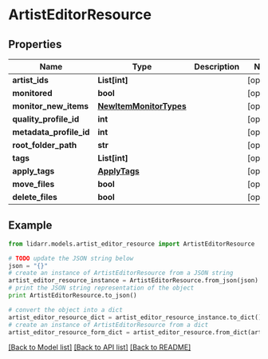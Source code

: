 # ArtistEditorResource


## Properties
Name | Type | Description | Notes
------------ | ------------- | ------------- | -------------
**artist_ids** | **List[int]** |  | [optional] 
**monitored** | **bool** |  | [optional] 
**monitor_new_items** | [**NewItemMonitorTypes**](NewItemMonitorTypes.md) |  | [optional] 
**quality_profile_id** | **int** |  | [optional] 
**metadata_profile_id** | **int** |  | [optional] 
**root_folder_path** | **str** |  | [optional] 
**tags** | **List[int]** |  | [optional] 
**apply_tags** | [**ApplyTags**](ApplyTags.md) |  | [optional] 
**move_files** | **bool** |  | [optional] 
**delete_files** | **bool** |  | [optional] 

## Example

```python
from lidarr.models.artist_editor_resource import ArtistEditorResource

# TODO update the JSON string below
json = "{}"
# create an instance of ArtistEditorResource from a JSON string
artist_editor_resource_instance = ArtistEditorResource.from_json(json)
# print the JSON string representation of the object
print ArtistEditorResource.to_json()

# convert the object into a dict
artist_editor_resource_dict = artist_editor_resource_instance.to_dict()
# create an instance of ArtistEditorResource from a dict
artist_editor_resource_form_dict = artist_editor_resource.from_dict(artist_editor_resource_dict)
```
[[Back to Model list]](../README.md#documentation-for-models) [[Back to API list]](../README.md#documentation-for-api-endpoints) [[Back to README]](../README.md)


